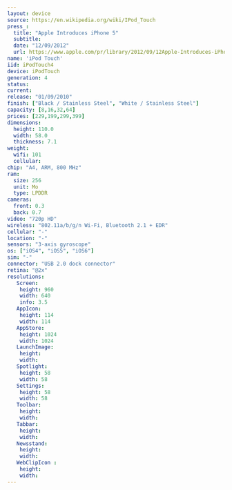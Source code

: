 ```yaml
---
layout: device
source: https://en.wikipedia.org/wiki/IPod_Touch
press_:
  title: "Apple Introduces iPhone 5"
  subtitle:
  date: "12/09/2012"
  url: https://www.apple.com/pr/library/2012/09/12Apple-Introduces-iPhone-5.html
name: 'iPod Touch'
iid: iPodTouch4
device: iPodTouch
generation: 4
status:
current:
release: "01/09/2010"
finish: ["Black / Stainless Steel", "White / Stainless Steel"]
capacity: [8,16,32,64]
prices: [229,199,299,399]
dimensions:
  height: 110.0
  width: 58.0
  thickness: 7.1
weight:
  wifi: 101
  cellular:
chip: "A4, ARM, 800 MHz"
ram:
  size: 256
  unit: Mo
  type: LPDDR
cameras:
  front: 0.3
  back: 0.7
video: "720p HD"
wireless: "802.11a/b/g/n Wi‑Fi, Bluetooth 2.1 + EDR"
cellular: "-"
location: "-"
sensors: "3-axis gyroscope"
os: ["iOS4", "iOS5", "iOS6"]
sim: "-"
connector: "USB 2.0 dock connector"
retina: "@2x"
resolutions:
   Screen:
    height: 960
    width: 640
    info: 3.5
   AppIcon:
    height: 114
    width: 114
   AppStore:
    height: 1024
    width: 1024
   LaunchImage:
    height:
    width:
   Spotlight:
    height: 58
    width: 58
   Settings:
    height: 58
    width: 58
   Toolbar:
    height:
    width:
   Tabbar:
    height:
    width:
   Newsstand:
    height:
    width:
   WebClipIcon :
    height:
    width:
---
```

